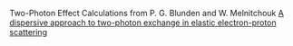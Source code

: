 Two-Photon Effect Calculations from P. G. Blunden and W. Melnitchouk
[A dispersive approach to two-photon exchange in elastic electron-proton scattering](https://arxiv.org/abs/1703.06181)
